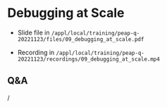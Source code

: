 # Debugging at Scale

-   Slide file in  `/appl/local/training/peap-q-20221123/files/09_debugging_at_scale.pdf`

-   Recording in `/appl/local/training/peap-q-20221123/recordings/09_debugging_at_scale.mp4`


## Q&A

/

